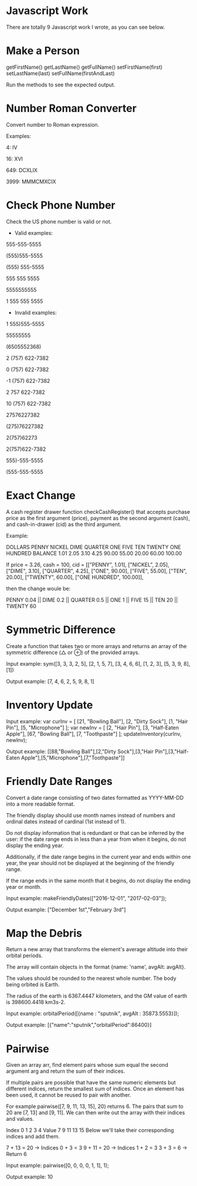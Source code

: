 # Javascript Work

There are totally 9 Javascript work I wrote, as you can see below.

# Make a Person

getFirstName()
getLastName()
getFullName()
setFirstName(first)
setLastName(last)
setFullName(firstAndLast)

Run the methods to see the expected output.

# Number Roman Converter

Convert number to Roman expression.

Examples:

4: IV

16: XVI

649: DCXLIX

3999: MMMCMXCIX

# Check Phone Number

Check the US phone number is valid or not.


* Valid examples:

555-555-5555

(555)555-5555

(555) 555-5555

555 555 5555

5555555555

1 555 555 5555


* Invalid examples:

1 555)555-5555

55555555

(6505552368)

2 (757) 622-7382

0 (757) 622-7382

-1 (757) 622-7382

2 757 622-7382

10 (757) 622-7382

27576227382

(275)76227382

2(757)62273

2(757)622-7382

555)-555-5555

(555-555-5555

# Exact Change

A cash register drawer function checkCashRegister() that accepts purchase price as the first argument (price), payment as the second argument (cash), and cash-in-drawer (cid) as the third argument.

Example:

DOLLARS	PENNY	NICKEL	DIME	QUARTER	ONE	   FIVE	  TEN	  TWENTY	ONE HUNDRED
BALANCE	1.01	2.05	  3.10	4.25	  90.00	 55.00	20.00	60.00	  100.00

If price = 3.26, cash = 100, cid = [["PENNY", 1.01], ["NICKEL", 2.05], ["DIME", 3.10], ["QUARTER", 4.25], ["ONE", 90.00], ["FIVE", 55.00], ["TEN", 20.00], ["TWENTY", 60.00], ["ONE HUNDRED", 100.00]],

then the change woule be:

PENNY 0.04 || DIME 0.2 || QUARTER 0.5 || ONE 1 || FIVE 15 || TEN 20 || TWENTY 60

# Symmetric Difference

Create a function that takes two or more arrays and returns an array of the symmetric difference (△ or ⊕) of the provided arrays.

Input example:
sym([3, 3, 3, 2, 5], [2, 1, 5, 7], [3, 4, 6, 6], [1, 2, 3], [5, 3, 9, 8], [1])

Output example:
[7, 4, 6, 2, 5, 9, 8, 1]

# Inventory Update

Input example:
var curInv = [ [21, "Bowling Ball"], [2, "Dirty Sock"], [1, "Hair Pin"], [5, "Microphone"] ]; 
var newInv = [ [2, "Hair Pin"], [3, "Half-Eaten Apple"], [67, "Bowling Ball"], [7, "Toothpaste"] ]; 
updateInventory(curInv, newInv);

Output example:
[[88,"Bowling Ball"],[2,"Dirty Sock"],[3,"Hair Pin"],[3,"Half-Eaten Apple"],[5,"Microphone"],[7,"Toothpaste"]]

# Friendly Date Ranges

Convert a date range consisting of two dates formatted as YYYY-MM-DD into a more readable format.

The friendly display should use month names instead of numbers and ordinal dates instead of cardinal (1st instead of 1).

Do not display information that is redundant or that can be inferred by the user: if the date range ends in less than a year from when it begins, do not display the ending year.

Additionally, if the date range begins in the current year and ends within one year, the year should not be displayed at the beginning of the friendly range.

If the range ends in the same month that it begins, do not display the ending year or month.

Input example:
makeFriendlyDates(["2016-12-01", "2017-02-03"]);

Output example:
["December 1st","February 3rd"]

# Map the Debris

Return a new array that transforms the element's average altitude into their orbital periods.

The array will contain objects in the format {name: 'name', avgAlt: avgAlt}.

The values should be rounded to the nearest whole number. The body being orbited is Earth.

The radius of the earth is 6367.4447 kilometers, and the GM value of earth is 398600.4418 km3s-2.

Input example:
orbitalPeriod([{name : "sputnik", avgAlt : 35873.5553}]);

Output example:
[{"name":"sputnik","orbitalPeriod":86400}]

# Pairwise

Given an array arr, find element pairs whose sum equal the second argument arg and return the sum of their indices.

If multiple pairs are possible that have the same numeric elements but different indices, return the smallest sum of indices. Once an element has been used, it cannot be reused to pair with another.

For example pairwise([7, 9, 11, 13, 15], 20) returns 6. The pairs that sum to 20 are [7, 13] and [9, 11]. We can then write out the array with their indices and values.


Index	0  1	2	  3	  4
Value	7	 9	11	13	15
Below we'll take their corresponding indices and add them.

7 + 13 = 20 → Indices 0 + 3 = 3
9 + 11 = 20 → Indices 1 + 2 = 3
3 + 3 = 6 → Return 6

Input example:
pairwise([0, 0, 0, 0, 1, 1], 1);

Output example:
10
